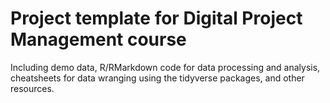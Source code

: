 # Project template for Digital Project Management course

Including demo data, R/RMarkdown code for data processing and analysis, cheatsheets for data wranging using the tidyverse packages, and other resources.
